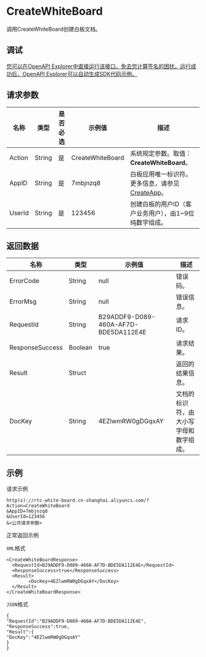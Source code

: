 # CreateWhiteBoard

调用CreateWhiteBoard创建白板文档。

## 调试

[您可以在OpenAPI Explorer中直接运行该接口，免去您计算签名的困扰。运行成功后，OpenAPI Explorer可以自动生成SDK代码示例。](https://api.aliyun.com/#product=rtc-white-board&api=CreateWhiteBoard&type=RPC&version=2020-12-14)

## 请求参数

|名称|类型|是否必选|示例值|描述|
|--|--|----|---|--|
|Action|String|是|CreateWhiteBoard|系统规定参数。取值：**CreateWhiteBoard**。 |
|AppID|String|是|7mbjnzq8|白板应用唯一标识符。更多信息，请参见[CreateApp](~~204234~~)。 |
|UserId|String|是|123456|创建白板的用户ID（客户业务用户），由1~9位纯数字组成。 |

## 返回数据

|名称|类型|示例值|描述|
|--|--|---|--|
|ErrorCode|String|null|错误码。 |
|ErrorMsg|String|null|错误信息。 |
|RequestId|String|B29ADDF9-D089-460A-AF7D-BDE5DA112E4E|请求ID。 |
|ResponseSuccess|Boolean|true|请求结果。 |
|Result|Struct| |返回的结果信息。 |
|DocKey|String|4EZlwmRW0gDGqxAY|文档的标识符，由大小写字母和数字组成。 |

## 示例

请求示例

```
http(s)://rtc-white-board.cn-shanghai.aliyuncs.com/?Action=CreateWhiteBoard
&AppID=7mbjnzq8
&UserId=123456
&<公共请求参数>
```

正常返回示例

`XML`格式

```
<CreateWhiteBoardResponse>
  <RequestId>B29ADDF9-D089-460A-AF7D-BDE5DA112E4E</RequestId>
  <ResponseSuccess>true</ResponseSuccess>
  <Result>
        <DocKey>4EZlwmRW0gDGqxAY</DocKey>
  </Result>
</CreateWhiteBoardResponse>
```

`JSON`格式

```
{
"RequestId":"B29ADDF9-D089-460A-AF7D-BDE5DA112E4E",
"ResponseSuccess":true,
"Result":{
"DocKey":"4EZlwmRW0gDGqxAY"
}
}
```


